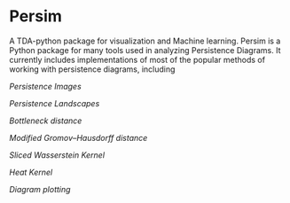 # Persim
A TDA-python package for visualization and Machine learning. Persim is a Python package for many tools used in analyzing Persistence Diagrams. It currently includes implementations of most of the popular methods of working with persistence diagrams, including

*Persistence Images*

*Persistence Landscapes*

*Bottleneck distance*

*Modified Gromov–Hausdorff distance*

*Sliced Wasserstein Kernel*

*Heat Kernel*

*Diagram plotting*
